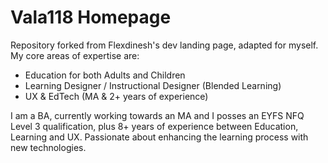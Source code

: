 # Vala118 Homepage

Repository forked from Flexdinesh's dev landing page, adapted for myself. My core areas of expertise are:

* Education for both Adults and Children 
* Learning Designer / Instructional Designer (Blended Learning)
* UX & EdTech (MA & 2+ years of experience)

I am a BA, currently working towards an MA and I posses an EYFS NFQ Level 3 qualification, plus 8+ years of experience between Education, Learning and UX. Passionate about enhancing the learning process with new technologies.

